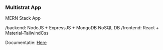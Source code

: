 ### Multistrat App
MERN Stack App

/backend: NodeJS + ExpressJS + MongoDB NoSQL DB
/frontend: React + Material-TailwindCss


Documentatie:
[Here](https://github.com/GligaDumitru/MERN-multistrat-app/documentatie/EMS-project.docx)
